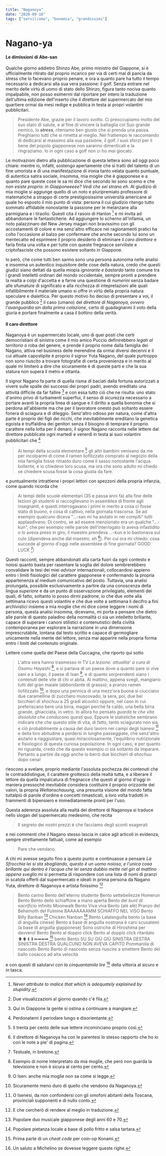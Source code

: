 ```yaml
---
title: "Naganoya"
date: "2020-09-18"
tags: ["servilismo", "bonomia", "grandissimi"]
---
```


# Nagano-ya

#### Le dimissioni di Abe-san

Qualche giorno addietro Shinzo Abe, primo ministro del Giappone, si è ufficialmente ritirato dal proprio incarico per via di certi mal di pancia da stress che lo facevano proprio penare, e ora a quanto pare ha tutto il tempo necessario a dedicarsi alla sua vera passione: il golf.
Senza entrare nel merito delle virtù di uomo di stato dello Shinzo, figura tanto nociva quanto impalpabile, non posso esimermi dal riportare per intero la traduzione dell'ultima edizione dell'inserto che il direttore del supermercato del mio quartiere ormai da mesi redige e pubblica in testa ai propri volantini pubblicitari.

> Presidente Abe, grazie per il lavoro svolto. Ci preoccupiamo molto del suo stato di salute, e al fine di vincere la battaglia col Suo grande nemico, lo **_stress_**, riteniamo ben giusto che si prenda una pausa. Preghiamo tutti che si rimetta al meglio. Nel frattempo le raccomando di dedicarsi al massimo alla sua passione, il golf. I suoi sforzi per il bene del popolo giapponese non saranno dimenticati e la ringraziamo. Io in ogni caso a golf non ci ho _mai_ giocato.

Le motivazioni dietro alla pubblicazione di questa lettera sono ad oggi poco chiare: mentre io, infatti, sostengo apertamente che si tratti del talento di un fine umorista e di una manifestazione di ironia tanto velata quanto puntuale, di autentica satira sociale, insomma, mia moglie che è giapponese e a quanto pare queste cose le sa mi dice che secondo lei sono scemo e che _non esiste proprio: in Giapponeeeee? Vedi che sei strano eh_.
Al giudizio di mia moglie si aggiunge quello di un noto e pluripremiato professore di matematiche a strappo di certe prestigiosissime università americane al quale ho esposto il mio punto di vista: persona il cui giudizio ritengo tutto sommato affidabile nonostante la passione per le melanzane alla parmigiana e i tiraolio. Questi cita il rasoio di Hanlon [^1] e mi invita ad abbandonare le fantasticherie. Ad aggiungere lo scherno all'infamia, un noto palazzinaro del New Jersey magari non bravissimo con gli accostamenti di colore e ma senz'altro efficace nei ragionamenti pratici ha colto l'occasione al balzo per confermare che anche secondo lui sono un mentecatto ed esprimere il proprio desiderio di eliminare il _caro direttore_ e farla finita una volta e per tutte con queste fregnacce serviliste e criptofasciste che possono esistere soltanto in Giappone.

Io però, che come tutti ben sanno sono una persona autonoma nelle analisi e insomma un autentico inquisitore delle cose della natura, credo che questi giudizi siano dettati da quella miopia _ignorante e bastarda_ tanto comune tra i grandi intelletti ordinari del mondo occidentale, sempre pronti a prendere la realtà a colpi d'accetta e a farne una questione di _numerini_ senza badare alle sfumature di significato e alla ricchezza di intepretazioni alle quali infallibilmente il materiale umano si offre in virtù della propria natura speculare e dialettica. Per questo motivo ho deciso di presentare a voi, il grande pubblico [^2] il caso (umano) del _direttore di Naganoya, ovvero l'avanguardia sin dalla prima colazione_, certo di guadagnarmi il voto della giuria e portare finalmente a casa il bottino della verità.

#### Il caro direttore

Naganoya è un supermercato locale, uno di quei posti che certi democristiani di sinistra come il mio amico Puccio definirebbero _legati al territorio_ o roba del genere, e prende il proprio nome dalla famiglia dei Nagano, attiva nel business delle merendine da ormai diversi decenni e il cui attuale capostipite è proprio il signor Yuta Nagano, del quale purtroppo non sono riuscito a trovare fotografie di certa provenienza e in merito al quale mi limiterò a dire che sicuramente è di queste parti e che la sua statura non supera il metro e ottanta.

Il signor Nagano fa parte di quella risma di baciati dalla fortuna autorizzati a vivere sulle spalle dei successi dei propri padri, avendo ereditato una attività difficile da far fallire [^3] e con essa tutto ciò che ne risulta: uno stato d'animo privo di turbamenti superflui, il senso di sicurezza necessario a portare avanti la propria linea di sangue e il diritto a quella bonomia che si perdona all'abbiente ma che per il lavoratore onesto può soltanto essere foriera di sciagura e di dileggio. Senz'altro odioso per natura, come d'altra parte è proprio dei figli dei ricchi, che inevitabilmente ereditano la genetica egoista e truffaldina dei genitori senza il bisogno di temprare il proprio carattere nella lotta per il denaro, il signor Nagano racconta nelle lettere dal direttore pubblicate ogni martedì e venerdì in testa ai suoi volantini pubblicitari che [^4]

> Ai tempi della scuola elementare [^5] gli altri bambini venivano da me per incolparmi di come il ramen liofilizzato comprato al negozio della mia famiglia fosse rimasto duro come il sasso nonostante l'acqua bollente, e io chiedevo loro scusa, ma ora che sono adulto mi chiedo se chiedere scusa fosse la cosa giusta da fare.

e puntualmente intrattiene i propri lettori con spezzoni della propria infanzia, come quando ricorda che

> Ai tempi delle scuole elementari (35 e passa anni fa) alla fine delle lezioni gli studenti si raccoglievano in assemblea di fronte agli insegnanti, e questi interrogavano i primi in merito a cosa ci fosse stato di buono, e cosa di cattivo, nella giornata trascorsa. Se ad esempio qualcuno diceva "...-san mi ha aiutato in nei compiti" tutti applaudivano. Di contro, se ad essere menzionato era un qualche "...-kun", che per esempio nelle parole dell'interrogato lo aveva infastidito o lo aveva preso in giro, il maestro prendeva ...-kun e lo bastonava sul culo (dipendeva anche dal maestro, eh [^6]). Per cui ora mi chiedo: cosa succede al giorno d'oggi nelle assemblee di fine giornata? GOOD LUCK [^7]!

Questi racconti, sempre abbandonati alla carta fuori da ogni contesto e noiosi quanto basta per rasentare la soglia del dolore sembrerebbero convalidare le tesi dei miei _advisor_ internazionali, collocandosi appieno entro i limiti fisiologici del carattere giapponese e confermando la propria appartenenza al medium comunicativo del posto. Tuttavia, una analisi prolungata, possibile esclusivamente a partire da una conoscenza della lingua _superiore_ e da un punto di osservazione privilegiato, elementi dei quali, di fatto, soltanto io posso dirmi padrone, io che due volte alla settimana ricevo questi volantini e che due volte a settimana li decifro a fini archivistici insieme a mia moglie che mi dice come leggere i nomi di persona, questa analisi insomma, dicevamo, mi porta a pensare che dietro alle parole di questo paladino della normalità ci sia un intelletto brillante, capace di superare i canoni stilistici e contenutistici della civiltà contemporanea per esplorare la narrazione in una dimensione imprescrutabile, lontana dal testo scritto e capace di germogliare unicamente nella mente del lettore, senza mai apparire nella propria forma entro i limiti del contenuto originale.

Lettere come quella del Paese della Cuccagna, che riporto qui sotto

> L'altra sera hanno trasmesso in TV _La lezione: attualita' a cura di Osamu Hayashi_ [^8], e si parlava di un paese dove a quanto pare si vive sani e a lungo, il paese di Isan [^9], e di quanto sorprendenti siano i contenuti delle vite di chi vi abita. Al mattino, appena svegli, mangiano tutti del gran maiale (abbondante di grasso); a pranzo ramen liofilizzato [^10], e dopo una pennica di una mezz'ora buona si ciucciano due caramelline di zucchero muscovado; la sera, poi, due bei bicchieri di _shochuu_ a 25 gradi alcoolici oppure, nel caso in cui preferiscano bere una birra, magari perché fa caldo, una bella birra grande, ghiacciata, in vetro. Io allora ho pensato _guarda te che vita dissoluta che conducono questi qua_. Eppure le statistiche sembrano indicare che che questo stile di vita, di fatto, tanto sciagurato non sia, e ciò probabilmente a causa del duro lavoro nei campi degli Isanesi [^11] e della loro abitudine a perdersi in lunghe passeggiate, che senz'altro aiutano a riaggiustare, quasi miracolosamente, l'equilibrio nutrizionale e fisiologico di questa curiosa popolazione. In ogni caso, e per quanto mi riguarda, credo che da questo esempio ci sia soltanto da imparare. Pertanto a partire da oggi anche io berrò due bicchieri di _shochuu_ dopo cena!

riescono a svelare, proprio mediante l'assoluta pochezza dei contenuti che le contraddistingue, il carattere grottesco della realtà tutta, e a liberare il lettore da quella impalcatura di fregnacce che questi al giorno d'oggi in maniera pressoché inevitabile considera costituire il proprio orizzonte dei valori, la propria _Weltanschauung_, una presunta visione del mondo fatta tuttalpiù di parole d'ordine e concetti rimasticati, a loro volta tradotti in frammenti di bipensiero e immediatamente pronti per l'uso.

Questa aderenza assoluta alla realtà del direttore di Naganoya si traduce nello slogan del supermercato medesimo, che recita

> Il segreto dei nostri prezzi è che facciamo degli sconti esagerati

e nei commenti che il Nagano stesso lascia in calce agli articoli in evidenza, sempre strettamente fattuali, come ad esempio

> Pare che vendano.

A chi mi avesse seguito fino a questo punto e continuasse a pensare _La Sfrocchia lei si sta sbagliando, questo è un uomo noioso, e l'unica cosa brillante qui dentro è l'acqua che lei senza dubbio mette nel gin al mattino appena sveglio_ mi si permetta di rispondere con una lista di nomi di pranzi in scatola offerti dal supermercato e ideati in prima persona da Nagano Yuta, direttore di Naganoya e artista finissimo [^12]

> Bento carino
> Bento dell'eterno studente
> Bento settebellezze
> Homerun Bento
> Bento dello schiaffone a mano aperta
> Bento del _bunt di sacrificio_ infinito
> Moonwalk Bento
> Viva viva Bento (alè alè)
> Pranzo del Behemoth del Fulmine
> BAAAAAAAMM SCHIAFFO NEL VISO Bento
> Billy Banban [^13] Chicken Nanban [^14] Bento
> Lalalanguilla bento (a base di anguilla cinese)
> Bento a base di anguilla nostrana è caro scusatemi (a base di anguilla giapponese)
> Sono ostriche di Hiroshima per davvero! Bento
> Bento al doppio click
> Bento al doppio click ritardato
> ⬆⬆⬇⬇⬅➡⬅➡ [^15] bento
> Bento SU SU GIÙ GIÙ SINISTRA DESTRA SINISTRA DESTRA QUALCUNO NON AVEVA CAPITO
> Pommarola di nascosto Bento
> Bento di nascosto senza riuscire a smettere
> Bento del ballo cosacco ad alta velocità

e con questi di salutarvi con _la cinquantamila lire_ [^16] della vittoria al sicuro e in tasca.

[^1]: _Never attribute to malice that which is adequately explained by stupidity_.
[^2]: Due visualizzazioni al giorno quando c'é fila.
[^3]: Qui in Giappone la gente si ostina a continuare a mangiare.
[^4]: Perdonatemi il periodare lungo e disorientante.
[^5]: Il trenta per cento delle sue lettere incominciano proprio così.
[^6]: Il direttore di Naganoya ha con le parentesi lo stesso rapporto che ho io con le note a pie' di pagina.
[^7]: Testuale, in bretone.
[^8]: Esempio di nome interpretato da mia moglie, che però non guarda la televisione e non è sicura al cento per cento.
[^9]: O Isen: anche mia moglie non sa come si legge.
[^10]: Sicuramente meno duro di quello che vendono da Naganoya.
[^11]: O Isenesi, da non confondersi con gli omofoni abitanti della Toscana, provinciali supponenti e di nullo conto.
[^12]: E che cercherò di rendere al meglio in traduzione.
[^13]: Popolare duo musicale giapponese degli anni 60 e 70.
[^14]: Popolare pietanza locale a base di pollo fritto e salsa tartara.
[^15]: Prima parte di un _cheat code_ per coin-op Konami.
[^16]: Un saluto a Michelino se dovesse leggere queste righe.
